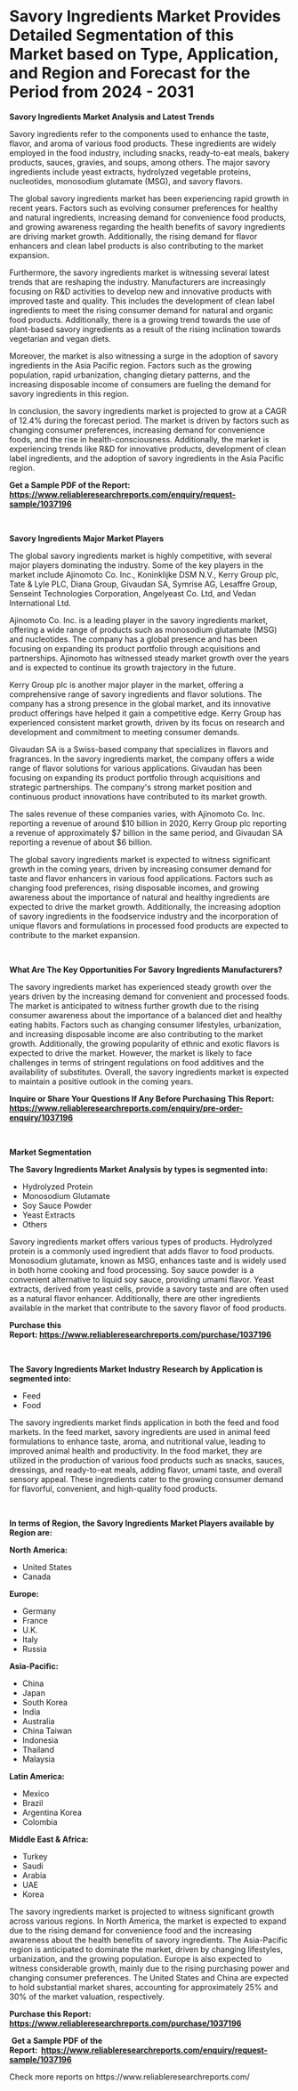 <p><h1>Savory Ingredients Market Provides Detailed Segmentation of this Market based on Type, Application, and Region and Forecast for the Period from 2024 - 2031</h1></p><p><strong>Savory Ingredients Market Analysis and Latest Trends</strong></p>
<p><p>Savory ingredients refer to the components used to enhance the taste, flavor, and aroma of various food products. These ingredients are widely employed in the food industry, including snacks, ready-to-eat meals, bakery products, sauces, gravies, and soups, among others. The major savory ingredients include yeast extracts, hydrolyzed vegetable proteins, nucleotides, monosodium glutamate (MSG), and savory flavors.</p><p>The global savory ingredients market has been experiencing rapid growth in recent years. Factors such as evolving consumer preferences for healthy and natural ingredients, increasing demand for convenience food products, and growing awareness regarding the health benefits of savory ingredients are driving market growth. Additionally, the rising demand for flavor enhancers and clean label products is also contributing to the market expansion.</p><p>Furthermore, the savory ingredients market is witnessing several latest trends that are reshaping the industry. Manufacturers are increasingly focusing on R&D activities to develop new and innovative products with improved taste and quality. This includes the development of clean label ingredients to meet the rising consumer demand for natural and organic food products. Additionally, there is a growing trend towards the use of plant-based savory ingredients as a result of the rising inclination towards vegetarian and vegan diets.</p><p>Moreover, the market is also witnessing a surge in the adoption of savory ingredients in the Asia Pacific region. Factors such as the growing population, rapid urbanization, changing dietary patterns, and the increasing disposable income of consumers are fueling the demand for savory ingredients in this region.</p><p>In conclusion, the savory ingredients market is projected to grow at a CAGR of 12.4% during the forecast period. The market is driven by factors such as changing consumer preferences, increasing demand for convenience foods, and the rise in health-consciousness. Additionally, the market is experiencing trends like R&D for innovative products, development of clean label ingredients, and the adoption of savory ingredients in the Asia Pacific region.</p></p>
<p><strong>Get a Sample PDF of the Report:&nbsp; <a href="https://www.reliableresearchreports.com/enquiry/request-sample/1037196">https://www.reliableresearchreports.com/enquiry/request-sample/1037196</a></strong></p>
<p>&nbsp;</p>
<p><strong>Savory Ingredients Major Market Players</strong></p>
<p><p>The global savory ingredients market is highly competitive, with several major players dominating the industry. Some of the key players in the market include Ajinomoto Co. Inc., Koninklijke DSM N.V., Kerry Group plc, Tate & Lyle PLC, Diana Group, Givaudan SA, Symrise AG, Lesaffre Group, Senseint Technologies Corporation, Angelyeast Co. Ltd, and Vedan International Ltd.</p><p>Ajinomoto Co. Inc. is a leading player in the savory ingredients market, offering a wide range of products such as monosodium glutamate (MSG) and nucleotides. The company has a global presence and has been focusing on expanding its product portfolio through acquisitions and partnerships. Ajinomoto has witnessed steady market growth over the years and is expected to continue its growth trajectory in the future.</p><p>Kerry Group plc is another major player in the market, offering a comprehensive range of savory ingredients and flavor solutions. The company has a strong presence in the global market, and its innovative product offerings have helped it gain a competitive edge. Kerry Group has experienced consistent market growth, driven by its focus on research and development and commitment to meeting consumer demands.</p><p>Givaudan SA is a Swiss-based company that specializes in flavors and fragrances. In the savory ingredients market, the company offers a wide range of flavor solutions for various applications. Givaudan has been focusing on expanding its product portfolio through acquisitions and strategic partnerships. The company's strong market position and continuous product innovations have contributed to its market growth.</p><p>The sales revenue of these companies varies, with Ajinomoto Co. Inc. reporting a revenue of around $10 billion in 2020, Kerry Group plc reporting a revenue of approximately $7 billion in the same period, and Givaudan SA reporting a revenue of about $6 billion. </p><p>The global savory ingredients market is expected to witness significant growth in the coming years, driven by increasing consumer demand for taste and flavor enhancers in various food applications. Factors such as changing food preferences, rising disposable incomes, and growing awareness about the importance of natural and healthy ingredients are expected to drive the market growth. Additionally, the increasing adoption of savory ingredients in the foodservice industry and the incorporation of unique flavors and formulations in processed food products are expected to contribute to the market expansion.</p></p>
<p>&nbsp;</p>
<p><strong>What Are The Key Opportunities For Savory Ingredients Manufacturers?</strong></p>
<p><p>The savory ingredients market has experienced steady growth over the years driven by the increasing demand for convenient and processed foods. The market is anticipated to witness further growth due to the rising consumer awareness about the importance of a balanced diet and healthy eating habits. Factors such as changing consumer lifestyles, urbanization, and increasing disposable income are also contributing to the market growth. Additionally, the growing popularity of ethnic and exotic flavors is expected to drive the market. However, the market is likely to face challenges in terms of stringent regulations on food additives and the availability of substitutes. Overall, the savory ingredients market is expected to maintain a positive outlook in the coming years.</p></p>
<p><strong>Inquire or Share Your Questions If Any Before Purchasing This Report: <a href="https://www.reliableresearchreports.com/enquiry/pre-order-enquiry/1037196">https://www.reliableresearchreports.com/enquiry/pre-order-enquiry/1037196</a></strong></p>
<p>&nbsp;</p>
<p><strong>Market Segmentation</strong></p>
<p><strong>The Savory Ingredients Market Analysis by types is segmented into:</strong></p>
<p><ul><li>Hydrolyzed Protein</li><li>Monosodium Glutamate</li><li>Soy Sauce Powder</li><li>Yeast Extracts</li><li>Others</li></ul></p>
<p><p>Savory ingredients market offers various types of products. Hydrolyzed protein is a commonly used ingredient that adds flavor to food products. Monosodium glutamate, known as MSG, enhances taste and is widely used in both home cooking and food processing. Soy sauce powder is a convenient alternative to liquid soy sauce, providing umami flavor. Yeast extracts, derived from yeast cells, provide a savory taste and are often used as a natural flavor enhancer. Additionally, there are other ingredients available in the market that contribute to the savory flavor of food products.</p></p>
<p><strong>Purchase this Report:&nbsp;<a href="https://www.reliableresearchreports.com/purchase/1037196">https://www.reliableresearchreports.com/purchase/1037196</a></strong></p>
<p>&nbsp;</p>
<p><strong>The Savory Ingredients Market Industry Research by Application is segmented into:</strong></p>
<p><ul><li>Feed</li><li>Food</li></ul></p>
<p><p>The savory ingredients market finds application in both the feed and food markets. In the feed market, savory ingredients are used in animal feed formulations to enhance taste, aroma, and nutritional value, leading to improved animal health and productivity. In the food market, they are utilized in the production of various food products such as snacks, sauces, dressings, and ready-to-eat meals, adding flavor, umami taste, and overall sensory appeal. These ingredients cater to the growing consumer demand for flavorful, convenient, and high-quality food products.</p></p>
<p>&nbsp;</p>
<p><strong>In terms of Region, the Savory Ingredients Market Players available by Region are:</strong></p>
<p>
    <p> <strong> North America: </strong>
        <ul>
            <li>United States</li>
            <li>Canada</li>
        </ul>
        </p> 
    <p> <strong> Europe: </strong>
        <ul>
            <li>Germany</li>
            <li>France</li>
            <li>U.K.</li>
            <li>Italy</li>
            <li>Russia</li>
        </ul>
        </p> 
    <p> <strong> Asia-Pacific: </strong>
        <ul>
            <li>China</li>
            <li>Japan</li>
            <li>South Korea</li>
            <li>India</li>
            <li>Australia</li>
            <li>China Taiwan</li>
            <li>Indonesia</li>
            <li>Thailand</li>
            <li>Malaysia</li>
        </ul>
        </p> 
    <p> <strong> Latin America: </strong>
        <ul>
            <li>Mexico</li>
            <li>Brazil</li>
            <li>Argentina Korea</li>
            <li>Colombia</li>
        </ul>
        </p> 
    <p> <strong> Middle East & Africa: </strong>
        <ul>
            <li>Turkey</li>
            <li>Saudi</li>
            <li>Arabia</li>
            <li>UAE</li>
            <li>Korea</li>
        </ul>
    </p>
    </p>
<p><p>The savory ingredients market is projected to witness significant growth across various regions. In North America, the market is expected to expand due to the rising demand for convenience food and the increasing awareness about the health benefits of savory ingredients. The Asia-Pacific region is anticipated to dominate the market, driven by changing lifestyles, urbanization, and the growing population. Europe is also expected to witness considerable growth, mainly due to the rising purchasing power and changing consumer preferences. The United States and China are expected to hold substantial market shares, accounting for approximately 25% and 30% of the market valuation, respectively.</p></p>
<p><strong>Purchase this Report: <a href="https://www.reliableresearchreports.com/purchase/1037196">https://www.reliableresearchreports.com/purchase/1037196</a></strong></p>
<p>&nbsp;<strong>Get a Sample PDF of the Report:&nbsp;&nbsp;<a href="https://www.reliableresearchreports.com/enquiry/request-sample/1037196">https://www.reliableresearchreports.com/enquiry/request-sample/1037196</a></strong></p>
<p><strong></strong></p>
<p>Check more reports on https://www.reliableresearchreports.com/</p>